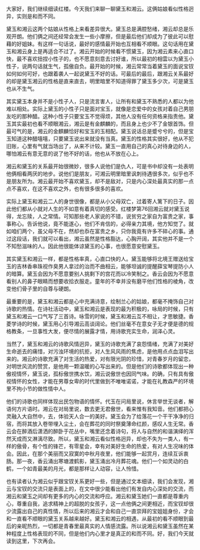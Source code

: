 
大家好，我们继续细读红楼。今天我们来聊一聊黛玉和湘云。这俩姑娘看似性格迥异，实则是和而不同。

黛玉和湘云这两个姑娘从性格上来看差异很大。黛玉总是满腔愁绪，湘云却总是乐观开朗。他们俩之间还经常会发生一些小摩擦，但是最后他们却成为了彼此可以慰藉的好姐妹。有这样一句话说，最好的感情最开始也互相看不顺眼。这句话用在黛玉和湘云身上是再适合不过了。湘云开始的时候看不惯黛玉，因为湘云素来心直口快，最不喜欢扭捏小性子的，也不愿意刻意去讨好谁，所以最初的相雲以为黛玉小性子，说两句话就生气，孤傲自负。最开始的时候，湘云常常当着黛玉的面说宝钗如何如何可好，也跟着袭人一起说黛玉不好的话。可最后的最后，跟湘云关系最好的却是黛玉湘云的性格是直来直去，明里暗里不知道得罪了黛玉多少次，可是黛玉也从不生气。

其实黛玉本身并不是小性子人，只是流言害人，让所有和黛玉不熟悉的人都以为他难以相处。实际上黛玉的小性子只是面对宝玉，就像是恋爱中的女孩对着自己男朋友吃的那种醋。这种小性子只要宝玉不觉得烦，其他人没有任何资格来指责他。黛玉其实最初也看不顺眼湘云，湘云是有金麒麟的，而且身上也少不了金银首饰。但最可气的是，湘云的金麒麟恰好和宝玉的玉相配。黛玉说话总是蹙兮兮的，但是宝玉知道这种醋嘻嘻，只要黛玉说出来就没有当真。黛玉的性格其实很好，他从不犯旧账，心里有气就当场出了，从来不计较。黛玉一直用自己的真心对待身边的人，哪怕湘云有意无意的说了他不好的话，他也从不放在心上。

湘云和黛玉的关系最开始很微妙，很多人说他们是仇人，可是书中却没有一处表明他俩相看两厌的地步。说他们是朋友，可湘云明里暗里讽刺待遇很多次，似乎也不是朋友所为。湘云最开始不喜欢黛玉，却不是敌对，只是内心深处最真实的那一点点不喜欢，在这不喜欢之外，也有很多很多的喜欢。

实际上黛玉和湘云二人的身世很像，都是从小父母双亡，过着寄人篱下的日子。因此他们都从小就对人生的不如意有着真切的感受。红楼梦第76回湘云就对黛玉说得，龙忘赎，人之常情。可知那些老人家说的不错，说贫穷之家自为富贵之家，事事称心。告诉他说，竟不能遂心，他们不肯信的，必得亲力其境，他方知觉了。就如咱们两个，虽父母不在，然却也忝在富贵之乡，只你我竟有许多不碎心的事。通过这段话，我们就可以看出，湘云虽然是性格豁达，心胸开阔，其实他并不是一个不知愁滋味的人。因此他很能体谅黛玉的心事，也很愿意安慰黛玉。

其实黛玉和湘云一样，都是性格率真，心直口快的人。黛玉能够将北境王赠送给宝玉的吉林香串珠视作臭男人拿过的治而不曲相云，能够坦诚的提醒薛宝琴提防小人的暗算。黛玉会因为不愿意要别人挑剩下的宫花而以冷笑制之。香云会因为不愿意看别人的鼻子眼睛而想要收拾衣服走。童年的不幸并没有磨平他们性格的棱角，改变他们骨子里的自尊与硬朗。

最重要的是，黛玉和湘云都是心中充满诗意，绘制兰心的姑娘，都毫不掩饰自己对诗歌的热情。在诗社活动中，黛玉和湘云是表现的最为积极的，咏局的时候，只有黛玉和湘云一口气写了三首诗。咏雪的时候，黛玉和湘云互不相让，才思敏捷。香菱学诗的时候，黛玉用心引导湘云高谈阔论。他们丝毫不在意女子无才便是德的规格教条，一旦事性大发，便尽情的展露才情，用诗歌充实生命，润泽心灵。

当然了，黛玉和湘云的诗歌风情迥异，黛玉的诗歌充满了哀怨情绪，充满了对美好生命逝去的痛惜，对污浊环境的抗拒，对人生风风雨的焦虑，是他用点点血泪写出来的。湘云的诗歌充满了对生活的热爱，对有限光阴的珍惜，对青春岁月的留恋，对明世风流的赞赏，是他用一颗温暖的心写出来的。但是他们的诗歌都体现出一种傲视情怀，黛玉说，孤标傲世携水饮，湘云说傲世也因同气味。的确，只有具有傲视情怀的女性，才能在男尊女卑的时代里做到不唯唯诺诺，才能在礼教森严的环境里不拘小节的做性情中人。

他们的诗歌也同样体现出民包物语的情怀。代玉在问局里说，休言举世无谈者，解语何方片语时。湘云在对局里说，数去更无君傲世，看来惟有我知音。他们都把心灵融入大自然中，去，体验天人合一的美好。黛玉会为了给落花一个干干净净的归宿，而将其放入卷带埋入尘土，会在葬花的同时祭奠薄命红颜，感叹人生无常。香云会在醉酒后潇洒的醉卧于花丛中，嘴里还念着诗句，将人与自然的和谐演绎的浑然天成而又淋漓尽致。所以，黛玉和湘云看似性格迥异，却也不失为一类人，有一样的傲骨，有个性的锋芒，有零星会，幸有对美好生命的热爱，有对人生况味的体会。因此，在那个美丽而又寂寞的中秋月夜里，他们能够一起赏月，连续互诉衷肠。那一夜，香云涌出寒塘渡鹤影，黛玉涌出冷月葬花魂。他们一个如灵动的白鹤，一个如青最美的月光，都是那样让人动容，让人怜惜。

也有读者认为湘云似乎跟宝钗关系更好一些，但是通过文本细读，我们会发现，湘云与宝钗的交流只是表面上的，在文中很少能看出他们有发自内心深处的交流，而湘云和黛玉之间却有更多的内心的交流和呼应。湘云和黛玉她们一直都是尊重内心，尊重自我，追求精神上的超脱的女孩子，这一点他俩之间更相近，而宝钗却很少流露出自己的真性情，所以后来的湘云才会和自己一直崇拜的宝姐姐身份，才会和一直看不顺眼的黛玉关系越来越好。黛玉和湘云的相遇，从最初的看不顺眼到最后的亲昵热烈，一切都是青春里最真实的人情感流露。所以说湘云和黛玉虽然在某种程度上性格表现的不同，但是他们内心里才是真正的和而不同。好，我们今天就读到这里，下次再会。


